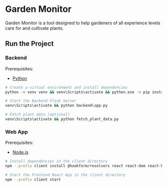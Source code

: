 # Garden Monitor

Garden Monitor is a tool designed to help gardeners of all experience levels care for and cultivate plants.

## Run the Project

### Backend

Prerequisites:
- [Python](https://www.python.org/)

```bash
# Create a virtual environment and install dependencies
python -m venv venv && venv\Scripts\activate && python.exe -m pip install --upgrade pip && pip install requests flask-cors

# Start the Backend Flask Server
venv\Scripts\activate && python backend\app.py

# Fetch plant data (optional)
venv\Scripts\activate && python fetch_plant_data.py
```

### Web App

Prerequisites:
- [Node.js](https://nodejs.org/)

```bash
# Install dependencies in the client directory
npm --prefix client install @hookform/resolvers react react-dom react-hook-form react-router-dom react-scripts yup

# Start the Frontend React App in the client directory
npm --prefix client start
```
